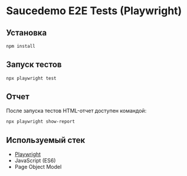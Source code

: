# Saucedemo E2E Tests (Playwright)

## Установка

```bash
npm install
````

## Запуск тестов

```bash
npx playwright test
```

## Отчет

После запуска тестов HTML-отчет доступен командой:

```bash
npx playwright show-report
```

## Используемый стек

* [Playwright](https://playwright.dev/)
* JavaScript (ES6)
* Page Object Model